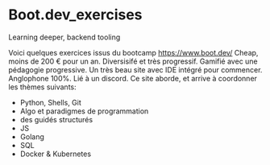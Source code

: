 # Boot.dev_exercises
Learning deeper, backend tooling

Voici quelques exercices issus du bootcamp https://www.boot.dev/
Cheap, moins de 200 € pour un an.
Diversisifé et très progressif.
Gamifié avec une pédagogie progressive.
Un très beau site avec IDE intégré pour commencer.
Anglophone 100%.
Lié à un discord.
Ce site aborde, et arrive à coordonner les thèmes suivants:
- Python, Shells, Git
- Algo et paradigmes de programmation
- des  guidés structurés
- JS
- Golang
- SQL
- Docker & Kubernetes

